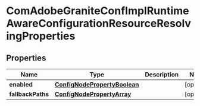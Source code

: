 

# ComAdobeGraniteConfImplRuntimeAwareConfigurationResourceResolvingProperties

## Properties

Name | Type | Description | Notes
------------ | ------------- | ------------- | -------------
**enabled** | [**ConfigNodePropertyBoolean**](ConfigNodePropertyBoolean.md) |  |  [optional]
**fallbackPaths** | [**ConfigNodePropertyArray**](ConfigNodePropertyArray.md) |  |  [optional]




